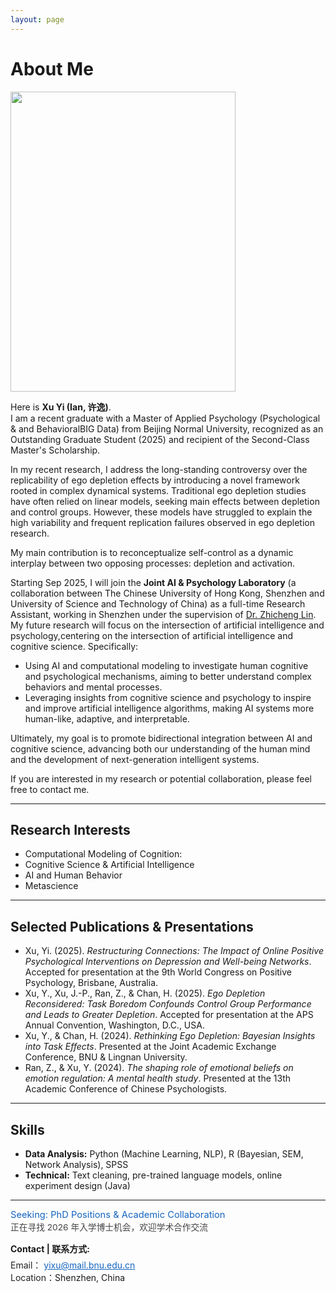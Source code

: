 ```yaml
---
layout: page
---
```


# About Me

<img src="https://xuyi520.github.io/xuyi.jpg" class="floatpic" width = "360" height = "480" >

Here is **Xu Yi (Ian, 许逸)**.  <br>
I am a recent graduate with a Master of Applied Psychology (Psychological & and BehavioralBIG Data) from Beijing Normal University, recognized as an Outstanding Graduate Student (2025) and recipient of the Second-Class Master's Scholarship. 

In my recent research, I address the long-standing controversy over the replicability of ego depletion effects by introducing a novel framework rooted in complex dynamical systems. Traditional ego depletion studies have often relied on linear models, seeking main effects between depletion and control groups. However, these models have struggled to explain the high variability and frequent replication failures observed in ego depletion research.

My main contribution is to reconceptualize self-control as a dynamic interplay between two opposing processes: depletion and activation.

Starting Sep 2025, I will join the **Joint AI & Psychology Laboratory** (a collaboration between The Chinese University of Hong Kong, Shenzhen and University of Science and Technology of China) as a full-time Research Assistant, working in Shenzhen under the supervision of [Dr. Zhicheng Lin](https://psy.ustc.edu.cn/2024/0116/c27895a628502/page.htm). My future research will focus on the intersection of artificial intelligence and psychology,centering on the intersection of artificial intelligence and cognitive science. Specifically:
- Using AI and computational modeling to investigate human cognitive and psychological mechanisms, aiming to better understand complex behaviors and mental processes.
- Leveraging insights from cognitive science and psychology to inspire and improve artificial intelligence algorithms, making AI systems more human-like, adaptive, and interpretable.

Ultimately, my goal is to promote bidirectional integration between AI and cognitive science, advancing both our understanding of the human mind and the development of next-generation intelligent systems.

If you are interested in my research or potential collaboration, please feel free to contact me.

---

## Research Interests

- Computational Modeling of Cognition:
- Cognitive Science & Artificial Intelligence
- AI and Human Behavior
- Metascience

---

<!-- ## News and Updates

- **July 2025:** Joining the Joint AI & Psychology Laboratory (CUHK-Shenzhen & USTC) as a full-time Research Assistant in Shenzhen, supervised by Dr. Zhicheng Lin.
- **2025:** Graduated as Outstanding Graduate Student from Beijing Normal University (Zhuhai).
- **2024–2025:** Served as Teaching Assistant for Psychometrics and Management Psychology, and as a Lecturer for Psychological Statistics.
- **2024:** Collaborated with Zhaopin on capability assessment for campus recruitment.
- **2024–2025:** Research accepted by the 9th World Congress on Positive Psychology and APS Annual Convention (not attended due to scheduling).

--- -->

## Selected Publications & Presentations

- Xu, Yi. (2025). *Restructuring Connections: The Impact of Online Positive Psychological Interventions on Depression and Well-being Networks*. Accepted for presentation at the 9th World Congress on Positive Psychology, Brisbane, Australia.
- Xu, Y., Xu, J.-P., Ran, Z., & Chan, H. (2025). *Ego Depletion Reconsidered: Task Boredom Confounds Control Group Performance and Leads to Greater Depletion*. Accepted for presentation at the APS Annual Convention, Washington, D.C., USA.
- Xu, Y., & Chan, H. (2024). *Rethinking Ego Depletion: Bayesian Insights into Task Effects*. Presented at the Joint Academic Exchange Conference, BNU & Lingnan University.
- Ran, Z., & Xu, Y. (2024). *The shaping role of emotional beliefs on emotion regulation: A mental health study*. Presented at the 13th Academic Conference of Chinese Psychologists.

---

## Skills

- **Data Analysis:** Python (Machine Learning, NLP), R (Bayesian, SEM, Network Analysis), SPSS
- **Technical:** Text cleaning,  pre-trained language models, online experiment design (Java)

---


<div class="contact-card left-align">
  <div class="contact-title">
    <span style="font-size:1.05em; color:#1565c0;">Seeking: PhD Positions & Academic Collaboration</span><br>
    <span style="font-size:0.98em; color:#444;">正在寻找 2026 年入学博士机会，欢迎学术合作交流</span>
  </div>
  
  <div class="contact-content" style="margin-top:15px;">
    <strong>Contact | 联系方式:</strong><br>
    <span style="display:inline-block; margin-top:6px;">
      <span style="color:#212121;">Email：</span>
      <a href="mailto:yixu@mail.bnu.edu.cn" style="color:#1565c0;">yixu@mail.bnu.edu.cn</a>
    </span><br>
    <span style="color:#212121;">Location：</span>Shenzhen, China
  </div>
</div>






